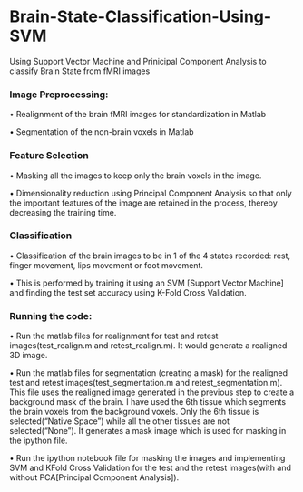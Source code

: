 # Brain-State-Classification-Using-SVM
Using Support Vector Machine and Prinicipal Component Analysis to classify Brain State from fMRI images

### Image Preprocessing:
•	Realignment of the brain fMRI images for standardization in Matlab

•	Segmentation of the non-brain voxels in Matlab
### Feature Selection
•	Masking all the images to keep only the brain voxels in the image.

•	Dimensionality reduction using Principal Component Analysis so that only the important features of the image are retained in the process, thereby decreasing the training time.
### Classification
•	Classification of the brain images to be in 1 of the 4 states recorded: rest, finger movement, lips movement or foot movement. 

•	This is performed by training it using an SVM [Support Vector Machine] and finding the test set accuracy using K-Fold Cross Validation.

### Running the code:

• Run the matlab files for realignment for test and retest images(test_realign.m and retest_realign.m). It would generate a realigned 3D image.

• Run the matlab files for segmentation (creating a mask) for the realigned test and retest images(test_segmentation.m and retest_segmentation.m). This file uses the realigned image generated in the previous step to create a background mask of the brain. I have used the 6th tissue which segments the brain voxels from the background voxels. Only the 6th tissue is selected(“Native Space”) while all the other tissues are not selected(“None”). It generates a mask image which is used for masking in the ipython file.

• Run the ipython notebook file for masking the images and implementing SVM and KFold Cross Validation for the test and the retest images(with and without PCA[Principal Component Analysis]).
